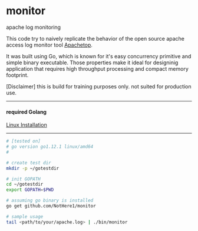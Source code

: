 # monitor
apache log monitoring

This code try to naively replicate the behavior of the open source apache access log monitor tool [Apachetop](https://linux.die.net/man/1/apachetop).

It was built using Go, which is known for it's easy concurrency primitive and simple binary executable. Those properties
make it ideal for designinig application that requires high throughput processing and compact memory footprint.

[Disclaimer]
this is build for training purposes only. not suited for production use.

---

#### required Golang

[Linux Installation](https://github.com/golang/go/wiki/Ubuntu)

---

```sh
# [tested on]
# go version go1.12.1 linux/amd64
#

# create test dir
mkdir -p ~/gotestdir

# init GOPATH
cd ~/gotestdir
export GOPATH=$PWD

# assuming go binary is installed
go get github.com/NotHere1/monitor

# sample usage
tail <path/to/your/apache.log> | ./bin/monitor
```

